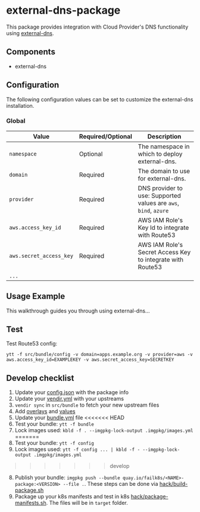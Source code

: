 # external-dns-package

This package provides integration with Cloud Provider's DNS functionality using [external-dns](https://github.com/kubernetes-sigs/external-dns).

## Components

* external-dns

## Configuration

The following configuration values can be set to customize the external-dns installation.

### Global

| Value | Required/Optional | Description |
|-------|-------------------|-------------|
| `namespace` | Optional | The namespace in which to deploy external-dns. |
| `domain` | Required | The domain to use for external-dns. |
| `provider` | Required | DNS provider to use: Supported values are `aws`, `bind`, `azure`|
| `aws.access_key_id` | Required | AWS IAM Role's Key Id to integrate with Route53 |
| `aws.secret_access_key` | Required | AWS IAM Role's Secret Access Key to integrate with Route53 |
| `...`| | |

## Usage Example

This walkthrough guides you through using external-dns...

## Test

Test Route53 config:
```
ytt -f src/bundle/config -v domain=apps.example.org -v provider=aws -v aws.access_key_id=EXAMPLEKEY -v aws.secret_access_key=SECRETKEY
```

## Develop checklist

1. Update your [config.json](./config.json) with the package info
2. Update your [vendir.yml](./src/bundle/vendir.yml) with your upstreams
3. `vendir sync` in `src/bundle` to fetch your new upstream files
4. Add [overlays](./src/bundle/config/overlays/) and [values](./src/bundle/config/values.yaml)
5. Update your [bundle.yml](./src/bundle/.imgpkg/bundle.yml) file
<<<<<<< HEAD
6. Test your bundle: `ytt -f bundle`
7. Lock images used: `kbld -f . --imgpkg-lock-output .imgpkg/images.yml`
=======
6. Test your bundle: `ytt -f config`
7. Lock images used: `ytt -f config ... | kbld -f - --imgpkg-lock-output .imgpkg/images.yml`
>>>>>>> develop
8. Publish your bundle: `imgpkg push --bundle quay.io/failk8s/<NAME>-package:<VERSION> --file .`. These steps can be done via [hack/build-package.sh](./hack/build-package.sh)
9. Package up your k8s manifests and test in k8s [hack/package-manifests.sh](./hack/package-manifests.sh). The files will be in `target` folder.